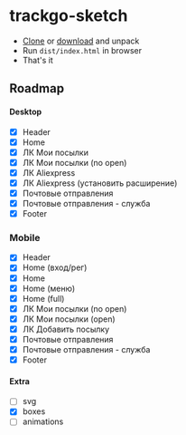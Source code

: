# trackgo-sketch
* [Clone](https://github.com/matro-skin/trackgo-sketch.git) or [download](https://github.com/matro-skin/trackgo-sketch/archive/master.zip) and unpack
* Run `dist/index.html` in browser
* That's it

## Roadmap
#### Desktop
- [x] Header
- [x] Home
- [x] ЛК Мои посылки
- [x] ЛК Мои посылки (no open)
- [x] ЛК Aliexpress
- [x] ЛК Aliexpress (установить расширение)
- [x] Почтовые отправления
- [x] Почтовые отправления - служба
- [x] Footer

### Mobile
- [x] Header
- [x] Home (вход/рег)
- [x] Home
- [x] Home (меню)
- [x] Home (full)
- [x] ЛК Мои посылки (no open)
- [x] ЛК Мои посылки (open)
- [x] ЛК Добавить посылку
- [x] Почтовые отправления
- [x] Почтовые отправления - служба
- [x] Footer

#### Extra
- [ ] svg
- [x] boxes
- [ ] animations
